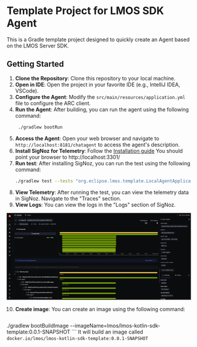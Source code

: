 # Template Project for LMOS SDK Agent

This is a Gradle template project designed to quickly create an Agent based on the LMOS Server SDK.

## Getting Started

1. **Clone the Repository**: Clone this repository to your local machine.
2. **Open in IDE**: Open the project in your favorite IDE (e.g., IntelliJ IDEA, VSCode).
3. **Configure the Agent**: Modify the `src/main/resources/application.yml` file to configure the ARC client. 
4. **Run the Agent**: After building, you can run the agent using the following command:
   ```bash
    ./gradlew bootRun
    ```
5. **Access the Agent**: Open your web browser and navigate to `http://localhost:8181/chatagent` to access the agent's description.
6. **Install SigNoz for Telemetry**: Follow the [Installation guide](https://signoz.io/docs/install/docker/#install-signoz-using-docker-compose)
   You should point your browser to http://localhost:3301/
7. **Run test**: After installing SigNoz, you can run the test using the following command:
   ```bash
   ./gradlew test --tests "org.eclipse.lmos.template.LocalAgentApplicationTest"
   ```
8. **View Telemetry**: After running the test, you can view the telemetry data in SigNoz. Navigate to the "Traces" section.
9. **View Logs**: You can view the logs in the "Logs" section of SigNoz. 

![img.png](img.png)

10. **Create image**: You can create an image using the following command:
    ```bash
   ./gradlew bootBuildImage --imageName=lmos/lmos-kotlin-sdk-template:0.0.1-SNAPSHOT
    ```
    It will build an image called `docker.io/lmos/lmos-kotlin-sdk-template:0.0.1-SNAPSHOT`